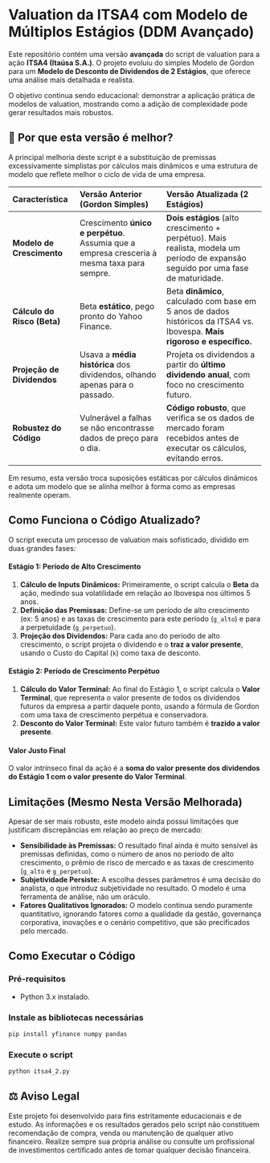 # Valuation da ITSA4 com Modelo de Múltiplos Estágios (DDM Avançado)

Este repositório contém uma versão **avançada** do script de valuation para a ação **ITSA4 (Itaúsa S.A.)**. O projeto evoluiu do simples Modelo de Gordon para um **Modelo de Desconto de Dividendos de 2 Estágios**, que oferece uma análise mais detalhada e realista.

O objetivo continua sendo educacional: demonstrar a aplicação prática de modelos de valuation, mostrando como a adição de complexidade pode gerar resultados mais robustos.

## 🚀 Por que esta versão é melhor?

A principal melhoria deste script é a substituição de premissas excessivamente simplistas por cálculos mais dinâmicos e uma estrutura de modelo que reflete melhor o ciclo de vida de uma empresa.

| Característica | Versão Anterior (Gordon Simples) | **Versão Atualizada (2 Estágios)** |
| :--- | :--- | :--- |
| **Modelo de Crescimento** | Crescimento **único e perpétuo**. Assumia que a empresa cresceria à mesma taxa para sempre. | **Dois estágios** (alto crescimento + perpétuo). Mais realista, modela um período de expansão seguido por uma fase de maturidade. |
| **Cálculo do Risco (Beta)** | Beta **estático**, pego pronto do Yahoo Finance. | Beta **dinâmico**, calculado com base em 5 anos de dados históricos da ITSA4 vs. Ibovespa. **Mais rigoroso e específico.** |
| **Projeção de Dividendos** | Usava a **média histórica** dos dividendos, olhando apenas para o passado. | Projeta os dividendos a partir do **último dividendo anual**, com foco no crescimento futuro. |
| **Robustez do Código** | Vulnerável a falhas se não encontrasse dados de preço para o dia. | **Código robusto**, que verifica se os dados de mercado foram recebidos antes de executar os cálculos, evitando erros. |

Em resumo, esta versão troca suposições estáticas por cálculos dinâmicos e adota um modelo que se alinha melhor à forma como as empresas realmente operam.

## Como Funciona o Código Atualizado?

O script executa um processo de valuation mais sofisticado, dividido em duas grandes fases:

#### Estágio 1: Período de Alto Crescimento
1.  **Cálculo de Inputs Dinâmicos:** Primeiramente, o script calcula o **Beta** da ação, medindo sua volatilidade em relação ao Ibovespa nos últimos 5 anos.
2.  **Definição das Premissas:** Define-se um período de alto crescimento (ex: 5 anos) e as taxas de crescimento para este período (`g_alto`) e para a perpetuidade (`g_perpetuo`).
3.  **Projeção dos Dividendos:** Para cada ano do período de alto crescimento, o script projeta o dividendo e o **traz a valor presente**, usando o Custo do Capital (`k`) como taxa de desconto.

#### Estágio 2: Período de Crescimento Perpétuo
1.  **Cálculo do Valor Terminal:** Ao final do Estágio 1, o script calcula o **Valor Terminal**, que representa o valor presente de todos os dividendos futuros da empresa a partir daquele ponto, usando a fórmula de Gordon com uma taxa de crescimento perpétua e conservadora.
2.  **Desconto do Valor Terminal:** Este valor futuro também é **trazido a valor presente**.

#### Valor Justo Final
O valor intrínseco final da ação é a **soma do valor presente dos dividendos do Estágio 1 com o valor presente do Valor Terminal**.

## Limitações (Mesmo Nesta Versão Melhorada)

Apesar de ser mais robusto, este modelo ainda possui limitações que justificam discrepâncias em relação ao preço de mercado:

* **Sensibilidade às Premissas:** O resultado final ainda é muito sensível às premissas definidas, como o número de anos no período de alto crescimento, o prêmio de risco de mercado e as taxas de crescimento (`g_alto` e `g_perpetuo`).
* **Subjetividade Persiste:** A escolha desses parâmetros é uma decisão do analista, o que introduz subjetividade no resultado. O modelo é uma ferramenta de análise, não um oráculo.
* **Fatores Qualitativos Ignorados:** O modelo continua sendo puramente quantitativo, ignorando fatores como a qualidade da gestão, governança corporativa, inovações e o cenário competitivo, que são precificados pelo mercado.

## Como Executar o Código

### Pré-requisitos
* Python 3.x instalado.

### Instale as bibliotecas necessárias
```bash
pip install yfinance numpy pandas
```

### Execute o script
```bash
python itsa4_2.py
```

## ⚖️ Aviso Legal
Este projeto foi desenvolvido para fins estritamente educacionais e de estudo. As informações e os resultados gerados pelo script não constituem recomendação de compra, venda ou manutenção de qualquer ativo financeiro. Realize sempre sua própria análise ou consulte um profissional de investimentos certificado antes de tomar qualquer decisão financeira.
